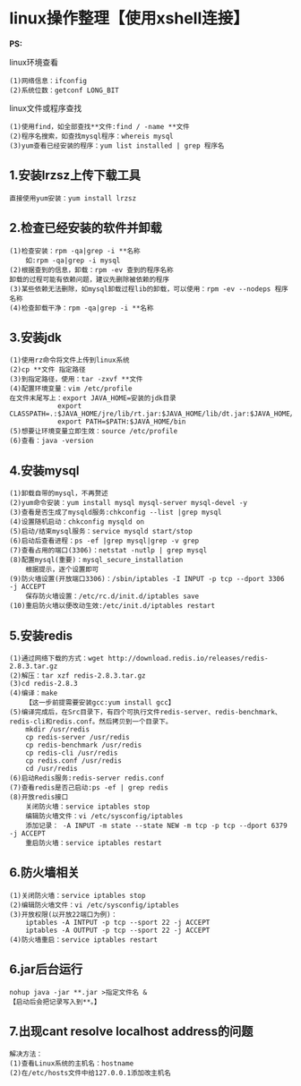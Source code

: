 # linux操作整理【使用xshell连接】 #

**PS:**

linux环境查看

	(1)网络信息：ifconfig
	(2)系统位数：getconf LONG_BIT

linux文件或程序查找

	(1)使用find，如全部查找**文件:find / -name **文件
	(2)程序名搜索，如查找mysql程序：whereis mysql
	(3)yum查看已经安装的程序：yum list installed | grep 程序名

## 1.安装lrzsz上传下载工具 ##

	直接使用yum安装：yum install lrzsz

## 2.检查已经安装的软件并卸载 ##

	(1)检查安装：rpm -qa|grep -i **名称
		如:rpm -qa|grep -i mysql
	(2)根据查到的信息，卸载：rpm -ev 查到的程序名称
	卸载的过程可能有依赖问题，建议先删除被依赖的程序
	(3)某些依赖无法删除，如mysql卸载过程lib的卸载，可以使用：rpm -ev --nodeps 程序名称
	(4)检查卸载干净：rpm -qa|grep -i **名称

## 3.安装jdk ##

	(1)使用rz命令将文件上传到linux系统
	(2)cp **文件 指定路径
	(3)到指定路径，使用：tar -zxvf **文件
	(4)配置环境变量：vim /etc/profile
	在文件末尾写上：export JAVA_HOME=安装的jdk目录
				export CLASSPATH=.:$JAVA_HOME/jre/lib/rt.jar:$JAVA_HOME/lib/dt.jar:$JAVA_HOME/lib/tools.jar
				export PATH=$PATH:$JAVA_HOME/bin
	(5)想要让环境变量立即生效：source /etc/profile
	(6)查看：java -version

## 4.安装mysql ##

	(1)卸载自带的mysql，不再赘述
	(2)yum命令安装：yum install mysql mysql-server mysql-devel -y
	(3)查看是否生成了mysqld服务:chkconfig --list |grep mysql
	(4)设置随机启动：chkconfig mysqld on
	(5)启动/结束mysql服务：service mysqld start/stop
	(6)启动后查看进程：ps -ef |grep mysql|grep -v grep 
	(7)查看占用的端口(3306)：netstat -nutlp | grep mysql
	(8)配置mysql(重要)：mysql_secure_installation
		根据提示，逐个设置即可
	(9)防火墙设置(开放端口3306)：/sbin/iptables -I INPUT -p tcp --dport 3306 -j ACCEPT
		保存防火墙设置：/etc/rc.d/init.d/iptables save
	(10)重启防火墙以便改动生效:/etc/init.d/iptables restart

## 5.安装redis ##

	(1)通过网络下载的方式：wget http://download.redis.io/releases/redis-2.8.3.tar.gz
	(2)解压：tar xzf redis-2.8.3.tar.gz 
	(3)cd redis-2.8.3
	(4)编译：make
		【这一步前提需要安装gcc:yum install gcc】
	(5)编译完成后，在Src目录下，有四个可执行文件redis-server、redis-benchmark、redis-cli和redis.conf。然后拷贝到一个目录下。
		mkdir /usr/redis
		cp redis-server /usr/redis
		cp redis-benchmark /usr/redis
		cp redis-cli /usr/redis
		cp redis.conf /usr/redis
		cd /usr/redis 
	(6)启动Redis服务:redis-server redis.conf 
	(7)查看redis是否己启动:ps -ef | grep redis 
	(8)开放redis接口
		关闭防火墙：service iptables stop 
		编辑防火墙文件：vi /etc/sysconfig/iptables
		添加记录： -A INPUT -m state --state NEW -m tcp -p tcp --dport 6379 -j ACCEPT
		重启防火墙：service iptables restart  

## 6.防火墙相关 ##

	(1)关闭防火墙：service iptables stop 
	(2)编辑防火墙文件：vi /etc/sysconfig/iptables
	(3)开放权限(以开放22端口为例)：
		iptables -A INTPUT -p tcp --sport 22 -j ACCEPT
		iptables -A OUTPUT -p tcp --sport 22 -j ACCEPT
	(4)防火墙重启：service iptables restart

## 6.jar后台运行 ##

	nohup java -jar **.jar >指定文件名 &
	【启动后会把记录写入到**。】

## 7.出现cant resolve localhost address的问题 ##

	解决方法：
	(1)查看Linux系统的主机名：hostname
	(2)在/etc/hosts文件中给127.0.0.1添加改主机名


